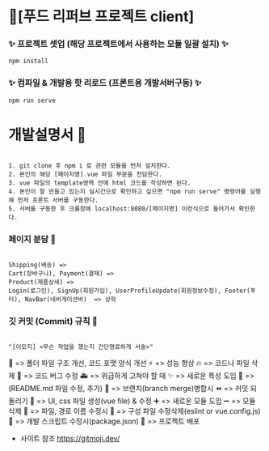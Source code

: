 # 🎉[푸드 리퍼브 프로젝트 client]

### ✨ 프로젝트 셋업 (해당 프로젝트에서 사용하는 모듈 일괄 설치) ✨
```
npm install
```

### ✨ 컴파일 & 개발용 핫 리로드 (프론트용 개발서버구동) ✨
```
npm run serve
```

# 개발설명서 🎨

<code>
1. git clone 후 npm i 로 관련 모듈을 먼저 설치한다.
2. 본인의 해당 [페이지명].vue 파일 부분을 전담한다.
3. vue 파일의 template영역 안에 html 코드를 작성하면 된다.
4. 본인이 잘 만들고 있는지 실시간으로 확인하고 싶으면 "npm run serve" 명령어를 실행해 먼저 프론트 서버를 구동한다.
5. 서버를 구동한 후 크롬창에 localhost:8080/[페이지명] 이런식으로 들어가서 확인한다.
</code>

### 페이지 분담 🎈

<code>
Shipping(배송) =>
Cart(장바구니), Payment(결제) =>
Product(제품상세) =>
Login(로그인), SignUp(회원가입), UserProfileUpdate(회원정보수정), Footer(푸터), NavBar(네비게이션바)  => 상혁
</code>

### 깃 커밋 (Commit) 규칙 🧨

<code>
"[이모지] <무슨 작업을 했는지 간단명료하게 서술>"
</code>

🎨 => 폴더 파일 구조 개선, 코드 포맷 양식 개선
⚡️ => 성능 향상
🔥 => 코드나 파일 삭제
🐛 => 코드 버그 수정
🚑️ => 위급하게 고쳐야 할 때
✨ => 새로운 특성 도입
📝 => (README.md 파일 수정, 추가)
🔀 => 브랜치(branch merge)병합시
⏪️ => 커밋 되돌리기
💄 => UI, css 파일 생성(vue file) & 수정
➕ => 새로운 모듈 도입
➖ => 모듈 삭제
🚚 => 파일, 경로 이름 수정시
🔧 => 구성 파일 수정삭제(eslint or vue.config.js)
🔨 => 개발 스크립트 수정시(package.json)
🚀 => 프로젝트 배포

* 사이트 참조
https://gitmoji.dev/
